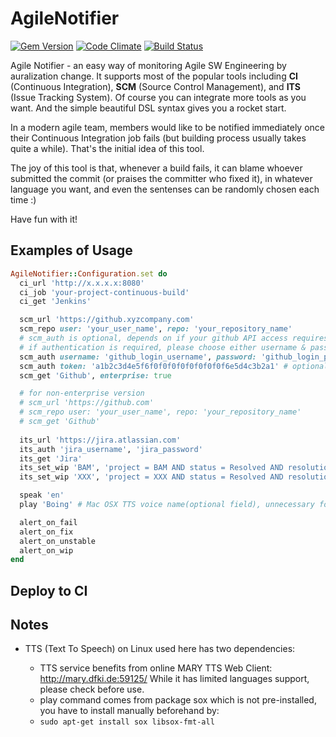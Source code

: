 AgileNotifier
=============

[![Gem Version](https://badge.fury.io/rb/agile_notifier.svg)](http://badge.fury.io/rb/agile_notifier)
[![Code Climate](https://codeclimate.com/github/thyrlian/AgileNotifier/badges/gpa.svg)](https://codeclimate.com/github/thyrlian/AgileNotifier)
[![Build Status](https://travis-ci.org/thyrlian/AgileNotifier.svg?branch=master)](https://travis-ci.org/thyrlian/AgileNotifier)

Agile Notifier - an easy way of monitoring Agile SW Engineering by auralization change.  It supports most of the popular tools including **CI** (Continuous Integration), **SCM** (Source Control Management), and **ITS** (Issue Tracking System).  Of course you can integrate more tools as you want.  And the simple beautiful DSL syntax gives you a rocket start.

In a modern agile team, members would like to be notified immediately once their Continuous Integration job fails (but building process usually takes quite a while).  That's the initial idea of this tool.

The joy of this tool is that, whenever a build fails, it can blame whoever submitted the commit (or praises the committer who fixed it), in whatever language you want, and even the sentenses can be randomly chosen each time :)

Have fun with it!

## Examples of Usage
```ruby
AgileNotifier::Configuration.set do
  ci_url 'http://x.x.x.x:8080'
  ci_job 'your-project-continuous-build'
  ci_get 'Jenkins'

  scm_url 'https://github.xyzcompany.com'
  scm_repo user: 'your_user_name', repo: 'your_repository_name'
  # scm_auth is optional, depends on if your github API access requires authentication
  # if authentication is required, please choose either username & password or OAuth access token (latter one is recommended)
  scm_auth username: 'github_login_username', password: 'github_login_password' # optional
  scm_auth token: 'a1b2c3d4e5f6f0f0f0f0f0f0f0f0f6e5d4c3b2a1' # optional
  scm_get 'Github', enterprise: true

  # for non-enterprise version
  # scm_url 'https://github.com'
  # scm_repo user: 'your_user_name', repo: 'your_repository_name'
  # scm_get 'Github'
  
  its_url 'https://jira.atlassian.com'
  its_auth 'jira_username', 'jira_password'
  its_get 'Jira'
  its_set_wip 'BAM', 'project = BAM AND status = Resolved AND resolution = Unresolved', 3
  its_set_wip 'XXX', 'project = XXX AND status = Resolved AND resolution = Unresolved', 5

  speak 'en'
  play 'Boing' # Mac OSX TTS voice name(optional field), unnecessary for other OS

  alert_on_fail
  alert_on_fix
  alert_on_unstable
  alert_on_wip
end
```

## Deploy to CI


## Notes
* TTS (Text To Speech) on Linux used here has two dependencies:

  * TTS service benefits from online MARY TTS Web Client: http://mary.dfki.de:59125/  While it has limited languages support, please check before use.
  * play command comes from package sox which is not pre-installed, you have to install manually beforehand by:
  * ```sudo apt-get install sox libsox-fmt-all```
